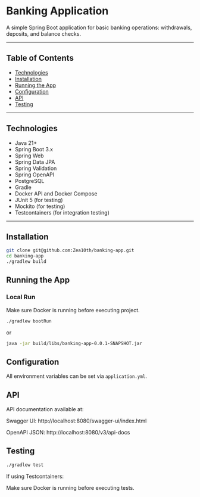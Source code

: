 # Banking Application

A simple Spring Boot application for basic banking operations: withdrawals, deposits, and balance checks.

---

## Table of Contents

- [Technologies](#technologies)
- [Installation](#installation)
- [Running the App](#running-the-app)
- [Configuration](#configuration)
- [API](#api)
- [Testing](#testing)

---

## Technologies

- Java 21+
- Spring Boot 3.x
- Spring Web
- Spring Data JPA
- Spring Validation
- Spring OpenAPI
- PostgreSQL
- Gradle
- Docker API and Docker Compose
- JUnit 5 (for testing)
- Mockito (for testing)
- Testcontainers (for integration testing)

---

## Installation

```bash
git clone git@github.com:Zea10th/banking-app.git
cd banking-app
./gradlew build
```

## Running the App

### Local Run

Make sure Docker is running before executing project.

```bash
./gradlew bootRun
```

or

```bash
java -jar build/libs/banking-app-0.0.1-SNAPSHOT.jar
```

## Configuration

All environment variables can be set via `application.yml`.

## API

API documentation available at:

Swagger UI: http://localhost:8080/swagger-ui/index.html

OpenAPI JSON: http://localhost:8080/v3/api-docs

## Testing

```bash
./gradlew test
```

If using Testcontainers:

Make sure Docker is running before executing tests.
